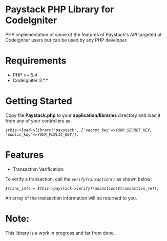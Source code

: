 # Paystack PHP Library for CodeIgniter
PHP implementation of some of the features of Paystack's API targeted at CodeIgniter users but can be used by any PHP developer.


# Requirements
- PHP >= 5.4
- CodeIgniter 3.\*.\*


# Getting Started
Copy file **Paystack.php** to your **application/libraries** directory and load it from any of your controllers as:

_`$this->load->library('paystack', ['secret_key'=>YOUR_SECRET_KEY, 'public_key'=>YOUR_PUBLIC_KEY]);`_

# Features
- Transaction Verification:

 To verify a transaction, call the _`verifyTransaction()`_ as shown below:
 
 _`$trans_info = $this->paystack->verifyTransaction($transaction_ref);`_

 An array of the transaction information will be returned to you.
 
 
 # Note:
 This library is a work in progress and far from done.
